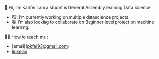 👋 Hi, I’m Kahfei
I am a studnt is General Assembly learning Data Science

- 😽: I’m currently working on multiple datascience projects.
- 😸 I’m also looking to collaborate on Beginner level project on machine learning.

👻👻 How to reach me : 
- [email[(pkfei93@gmail.com)
- [linkedin](linkedin.com/in/kahfeipan)

<!---
Pankahfei/Pankahfei is a ✨ special ✨ repository because its `README.md` (this file) appears on your GitHub profile.
You can click the Preview link to take a look at your changes.
--->
